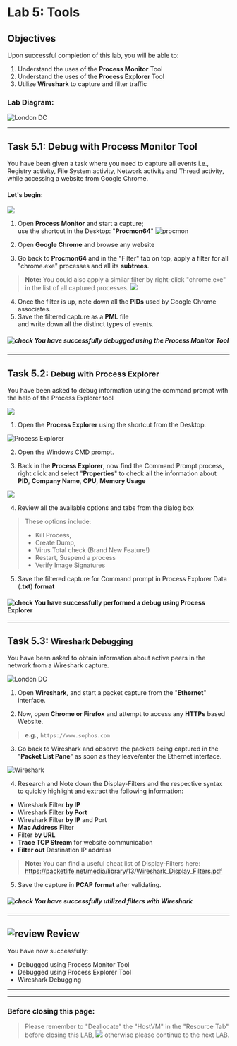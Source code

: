 # **Lab 5: Tools**

## Objectives
Upon successful completion of this lab, you will be able to: 
1.	Understand the uses of the **Process Monitor** Tool  
2.	Understand the uses of the **Process Explorer** Tool  
3.	Utilize **Wireshark** to capture and filter traffic 

### Lab Diagram:
![London DC](JPG/London%20DC%202.png)

***

## **Task 5.1:** Debug with Process Monitor Tool
You have been given a task where you need to capture all events i.e., Registry activity, File System activity, Network activity and Thread activity, while accessing a website from Google Chrome. 

#### Let's begin:
![](JPG/London%20DC%204.png)  

1. Open **Process Monitor** and start a capture;   
use the shortcut in the Desktop: "**Procmon64**"
![procmon](JPG/procmon-app.png)


2. Open **Google Chrome** and browse any website
3. Go back to **Procmon64** and in the "Filter" tab on top, apply a filter for all "chrome.exe" processes and all its **subtrees**.

> **Note:**  You could also apply a similar filter by right-click "chrome.exe" in the list of all captured processes. ![](JPG/Procmon.png)

4. Once the filter is up, note down all the **PIDs** used by Google Chrome associates.
5. Save the filtered capture as a **PML** file  
 and write down all the distinct types of events.

##### ![check](JPG/pngegg%20(1).png) You have successfully debugged using the Process Monitor Tool


***

## **Task 5.2:** <small>Debug with Process Explorer</small> 
You have been asked to debug information using the command prompt with the help of the Process Explorer tool  


![](JPG/London%20DC%204.png)  
1. Open the **Process Explorer** using the shortcut from the Desktop.

![Process Explorer](JPG/Process%20Explorer.jpeg)

2. Open the Windows CMD prompt.

3. Back in the **Process Explorer**, now find the Command Prompt process, right click and select "**Properties**" to check all the information about **PID**, **Company Name**, **CPU**, **Memory Usage** 

![](JPG/ProcessExplorer2.png)


4. Review all the available options and tabs from the dialog box

> These options include:
> * Kill Process, 
> * Create Dump, 
> * Virus Total check (Brand New Feature!) 
> * Restart, Suspend a process
> * Verify Image Signatures 


5. Save the filtered capture for Command prompt in Process Explorer Data (**.txt**) **format** 

#### ![check](JPG/pngegg%20(1).png)  You have successfully performed a debug using Process Explorer 


***

## **Task 5.3:** <small>Wireshark Debugging</small> 

You have been asked to obtain information about active peers in the network from a Wireshark capture.


![London DC](JPG/London%20DC%204.png)
1. Open **Wireshark**, and start a packet capture from the "**Ethernet**" interface.

2. Now, open **Chrome or Firefox** and attempt to access any **HTTPs** based Website.
> **e.g.,** `https://www.sophos.com`

3. Go back to Wireshark and observe the packets being captured in the "**Packet List Pane**" as soon as they leave/enter the Ethernet interface.

![Wireshark](JPG/Wireshark.png)

4. Research and Note down the Display-Filters and the respective syntax to quickly highlight and extract the following information:
*	Wireshark Filter **by IP** 
*	Wireshark Filter **by Port**  
*	Wireshark Filter **by IP** and Port 
*	**Mac Address** Filter 
*	Filter **by URL** 
*	**Trace TCP Stream** for website communication 
*	**Filter out** Destination IP address
 >**Note:** You can find a useful cheat list of Display-Filters here:
 https://packetlife.net/media/library/13/Wireshark_Display_Filters.pdf
 
5. Save the capture in **PCAP format** after validating.


##### ![check](JPG/pngegg%20(1).png) You have successfully utilized filters with Wireshark 


***

## ![review](JPG/Review%2048.png) Review  ##

You have now successfully: 
* Debugged using Process Monitor Tool
* Debugged using Process Explorer Tool
* Wireshark Debugging

***
***
### Before closing this page:
> Please remember to "Deallocate" the "HostVM" in the "Resource Tab" before closing this LAB, 
![](JPG/Deallocate%20the%20VM.png)
otherwise please continue to the next LAB.



